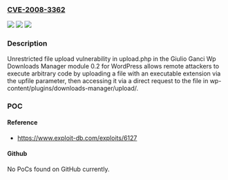 ### [CVE-2008-3362](https://cve.mitre.org/cgi-bin/cvename.cgi?name=CVE-2008-3362)
![](https://img.shields.io/static/v1?label=Product&message=n%2Fa&color=blue)
![](https://img.shields.io/static/v1?label=Version&message=n%2Fa&color=blue)
![](https://img.shields.io/static/v1?label=Vulnerability&message=n%2Fa&color=brighgreen)

### Description

Unrestricted file upload vulnerability in upload.php in the Giulio Ganci Wp Downloads Manager module 0.2 for WordPress allows remote attackers to execute arbitrary code by uploading a file with an executable extension via the upfile parameter, then accessing it via a direct request to the file in wp-content/plugins/downloads-manager/upload/.

### POC

#### Reference
- https://www.exploit-db.com/exploits/6127

#### Github
No PoCs found on GitHub currently.

